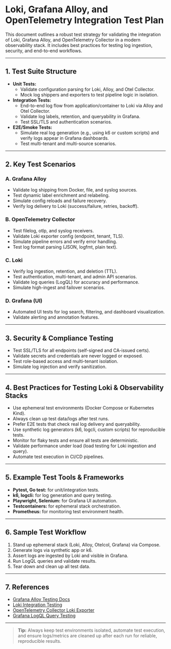 # Loki, Grafana Alloy, and OpenTelemetry Integration Test Plan

This document outlines a robust test strategy for validating the integration of Loki, Grafana Alloy, and OpenTelemetry Collector in a modern observability stack. It includes best practices for testing log ingestion, security, and end-to-end workflows.

---

## 1. Test Suite Structure

- **Unit Tests:**
  - Validate configuration parsing for Loki, Alloy, and Otel Collector.
  - Mock log shippers and exporters to test pipeline logic in isolation.
- **Integration Tests:**
  - End-to-end log flow from application/container to Loki via Alloy and Otel Collector.
  - Validate log labels, retention, and queryability in Grafana.
  - Test SSL/TLS and authentication scenarios.
- **E2E/Smoke Tests:**
  - Simulate real log generation (e.g., using k6 or custom scripts) and verify logs appear in Grafana dashboards.
  - Test multi-tenant and multi-source scenarios.

---

## 2. Key Test Scenarios

### A. Grafana Alloy
- Validate log shipping from Docker, file, and syslog sources.
- Test dynamic label enrichment and relabeling.
- Simulate config reloads and failure recovery.
- Verify log delivery to Loki (success/failure, retries, backoff).

### B. OpenTelemetry Collector
- Test filelog, otlp, and syslog receivers.
- Validate Loki exporter config (endpoint, tenant, TLS).
- Simulate pipeline errors and verify error handling.
- Test log format parsing (JSON, logfmt, plain text).

### C. Loki
- Verify log ingestion, retention, and deletion (TTL).
- Test authentication, multi-tenant, and admin API scenarios.
- Validate log queries (LogQL) for accuracy and performance.
- Simulate high-ingest and failover scenarios.

### D. Grafana (UI)
- Automated UI tests for log search, filtering, and dashboard visualization.
- Validate alerting and annotation features.

---

## 3. Security & Compliance Testing
- Test SSL/TLS for all endpoints (self-signed and CA-issued certs).
- Validate secrets and credentials are never logged or exposed.
- Test role-based access and multi-tenant isolation.
- Simulate log injection and verify sanitization.

---

## 4. Best Practices for Testing Loki & Observability Stacks
- Use ephemeral test environments (Docker Compose or Kubernetes Kind).
- Always clean up test data/logs after test runs.
- Prefer E2E tests that check real log delivery and queryability.
- Use synthetic log generators (k6, logcli, custom scripts) for reproducible tests.
- Monitor for flaky tests and ensure all tests are deterministic.
- Validate performance under load (load testing for Loki ingestion and query).
- Automate test execution in CI/CD pipelines.

---

## 5. Example Test Tools & Frameworks
- **Pytest, Go test:** for unit/integration tests.
- **k6, logcli:** for log generation and query testing.
- **Playwright, Selenium:** for Grafana UI automation.
- **Testcontainers:** for ephemeral stack orchestration.
- **Prometheus:** for monitoring test environment health.

---

## 6. Sample Test Workflow
1. Stand up ephemeral stack (Loki, Alloy, Otelcol, Grafana) via Compose.
2. Generate logs via synthetic app or k6.
3. Assert logs are ingested by Loki and visible in Grafana.
4. Run LogQL queries and validate results.
5. Tear down and clean up all test data.

---

## 7. References
- [Grafana Alloy Testing Docs](https://grafana.com/docs/alloy/latest/testing/)
- [Loki Integration Testing](https://grafana.com/docs/loki/latest/operations/testing/)
- [OpenTelemetry Collector Loki Exporter](https://github.com/open-telemetry/opentelemetry-collector-contrib/tree/main/exporter/lokiexporter)
- [Grafana LogQL Query Testing](https://grafana.com/docs/loki/latest/logql/)

---

> **Tip:** Always keep test environments isolated, automate test execution, and ensure logs/metrics are cleaned up after each run for reliable, reproducible results.
